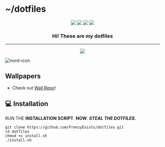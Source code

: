 # ~/dotfiles

<p align="center">
    <a href="https://github.com/FrenzyExists/dotfiles/stargazers"><img src="https://img.shields.io/github/stars/FrenzyExists/aquarium-vim?colorA=20202a&colorB=cddbf9&style=for-the-badge&logo=starship style=flat-square"></a>
    <a href="https://github.com/FrenzyExists/dotfiles/releases/latest"><img src="https://img.shields.io/github/release/FrenzyExists/aquarium-vim.svg?&style=for-the-badge&label=Release&logo=github&logoColor=eceff4&colorA=20202a&colorB=f6bbe7"/></a> 
    <a href="https://github.com/FrenzyExists/dotfiles/issues"><img src="https://img.shields.io/github/issues/FrenzyExists/aquarium-vim?colorA=20202a&colorB=e6dfb8&style=for-the-badge&logo=bugatti"></a>
    <a href="https://github.com/FrenzyExists/dotfiles/network/members"><img src="https://img.shields.io/github/forks/FrenzyExists/aquarium-vim?colorA=20202a&colorB=ebb9b9&style=for-the-badge&logo=github"></a>
</p>

<h3 align="center">Hi! These are my dotfiles</h3>

---

<p>

<p align="center">
  <img src="screenshots/screenshot_2.png">
</p>

<img src="https://preview.redd.it/wvozufpd9vi71.png?width=960&crop=smart&auto=webp&s=10e0eb8e8597b14d5993f2cec1b8a512951695b2" alt="nord-icon" align="center">

## Wallpapers

* Check out [Wall Repo](https://github.com/FrenzyExists/wallpapers)!

## 💻 Installation

RUN THE **INSTALLATION SCRIPT**. **NOW**. ***STEAL THE DOTFILES.***

```
git clone https://github.com/FrenzyExists/dotfiles.git
cd dotfiles
chmod +x install.sh
./install.sh
```
